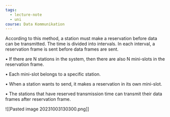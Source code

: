 ```yaml
---
tags:
  - lecture-note
  - uni
course: Data Kommunikation
---
```

According to this method, a station must make a reservation before data can be transmitted. The time is divided into intervals. In each interval, a reservation frame is sent before data frames are sent.

• If there are N stations in the system, then there are also N mini-slots in the reservation frame.

• Each mini-slot belongs to a specific station.

• When a station wants to send, it makes a reservation in its own mini-slot.

• The stations that have reserved transmission time can transmit their data frames after reservation frame.

![[Pasted image 20231003130300.png]]